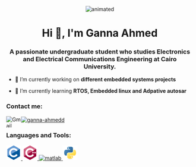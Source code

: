 <p align="center">
  <img src="https://user-images.githubusercontent.com/58848295/133541332-9d14946c-e562-41bb-9b3c-8da8a353a0af.gif" alt="animated" />
</p>

<h1 align="center">Hi 👋, I'm Ganna Ahmed</h1>
<h3 align="center">A passionate undergraduate student who studies Electronics and Electrical Communications Engineering at Cairo University.</h3>

- 🔭 I’m currently working on **different embedded systems projects**

- 🌱 I’m currently learning **RTOS, Embedded linux and Adpative autosar**

<h3 align="left">Contact me:</h3>
<p align="left">
<a href="https://linkedin.com/in/ganna-ahmedd" target="blank"><img align="center" src="https://raw.githubusercontent.com/rahuldkjain/github-profile-readme-generator/master/src/images/icons/Social/linked-in-alt.svg" alt="ganna-ahmedd" height="30" width="40" /></a>
<a target="_blank" href="mailto:gannahmed20@gmail.com"><img align="left" alt="Gmail" height="30" width="40" src="https://upload.wikimedia.org/wikipedia/commons/thumb/7/7e/Gmail_icon_%282020%29.svg/512px-Gmail_icon_%282020%29.svg.png" /></a>
</p>

<h3 align="left">Languages and Tools:</h3>
<p align="left"> <a href="https://www.cprogramming.com/" target="_blank"> <img src="https://raw.githubusercontent.com/devicons/devicon/master/icons/c/c-original.svg" alt="c" width="40" height="40"/> </a> <a href="https://www.w3schools.com/cpp/" target="_blank"> <img src="https://raw.githubusercontent.com/devicons/devicon/master/icons/cplusplus/cplusplus-original.svg" alt="cplusplus" width="40" height="40"/> </a> <a href="https://www.mathworks.com/" target="_blank"> <img src="https://upload.wikimedia.org/wikipedia/commons/2/21/Matlab_Logo.png" alt="matlab" width="40" height="40"/> </a> <a href="https://www.python.org" target="_blank"> <img src="https://raw.githubusercontent.com/devicons/devicon/master/icons/python/python-original.svg" alt="python" width="40" height="40"/> </a> </p>


  
